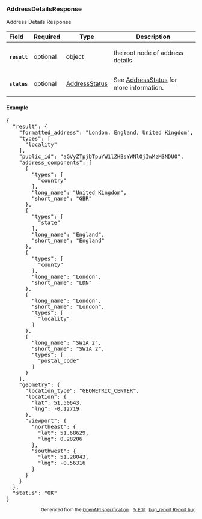 <!--- This is a generated file, do not edit! -->
<!--- [START woosmap_http_schema_addressdetailsresponse] -->
<h3 class="schema-object" id="AddressDetailsResponse">AddressDetailsResponse</h3>

Address Details Response

| Field                                                                                                       | Required | Type                                            | Description                                                                            |
| :---------------------------------------------------------------------------------------------------------- | -------- | ----------------------------------------------- | -------------------------------------------------------------------------------------- |
| <h4 id="AddressDetailsResponse-result" class="add-link schema-object-property-key"><code>result</code></h4> | optional | object                                          | <div class="nonref-property-description"><p>the root node of address details</p></div> |
| <h4 id="AddressDetailsResponse-status" class="add-link schema-object-property-key"><code>status</code></h4> | optional | [AddressStatus](#AddressStatus "AddressStatus") | See [AddressStatus](#AddressStatus "AddressStatus") for more information.              |

<h4 class="schema-object-example" id="AddressDetailsResponse-example">Example</h4>

<pre class="notranslate lang-json prettyprint">{
  "result": {
    "formatted_address": "London, England, United Kingdom",
    "types": [
      "locality"
    ],
    "public_id": "aGVyZTpjbTpuYW1lZHBsYWNlOjIwMzM3NDU0",
    "address_components": [
      {
        "types": [
          "country"
        ],
        "long_name": "United Kingdom",
        "short_name": "GBR"
      },
      {
        "types": [
          "state"
        ],
        "long_name": "England",
        "short_name": "England"
      },
      {
        "types": [
          "county"
        ],
        "long_name": "London",
        "short_name": "LDN"
      },
      {
        "long_name": "London",
        "short_name": "London",
        "types": [
          "locality"
        ]
      },
      {
        "long_name": "SW1A 2",
        "short_name": "SW1A 2",
        "types": [
          "postal_code"
        ]
      }
    ],
    "geometry": {
      "location_type": "GEOMETRIC_CENTER",
      "location": {
        "lat": 51.50643,
        "lng": -0.12719
      },
      "viewport": {
        "northeast": {
          "lat": 51.68629,
          "lng": 0.28206
        },
        "southwest": {
          "lat": 51.28043,
          "lng": -0.56316
        }
      }
    }
  },
  "status": "OK"
}</pre>

<p style="text-align: right; font-size: smaller;">Generated from the <a data-label="openapi-github" href="https://github.com/woosmap/openapi-specification" title="Woosmap OpenAPI Specification" class="external">OpenAPI specification</a>.
<a data-label="openapi-github-woosmap-http-schema-addressdetailsresponse" data-action="edit" style="margin-left: 5px;" href="https://github.com/woosmap/openapi-specification/blob/main/specification/schemas/AddressDetailsResponse.yml" title="Edit on GitHub">✎ Edit</a>
<a data-label="openapi-github-woosmap-http-schema-addressdetailsresponse" data-action="bug" style="margin-left: 5px;" href="https://github.com/woosmap/openapi-specification/issues/new?assignees=&labels=type%3A+bug%2C+triage+me&template=bug_report.md&title=[schemas] Bug - AddressDetailsResponse" title="File bug for schemas on GitHub"><span class="material-icons">bug_report</span> Report bug</a>
</p>

<!--- [END woosmap_http_schema_addressdetailsresponse] -->
